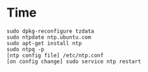 # Time

    sudo dpkg-reconfigure tzdata
    sudo ntpdate ntp.ubuntu.com
    sudo apt-get install ntp
    sudo ntpq -p
    [ntp config file] /etc/ntp.conf
    [on config change] sudo service ntp restart
